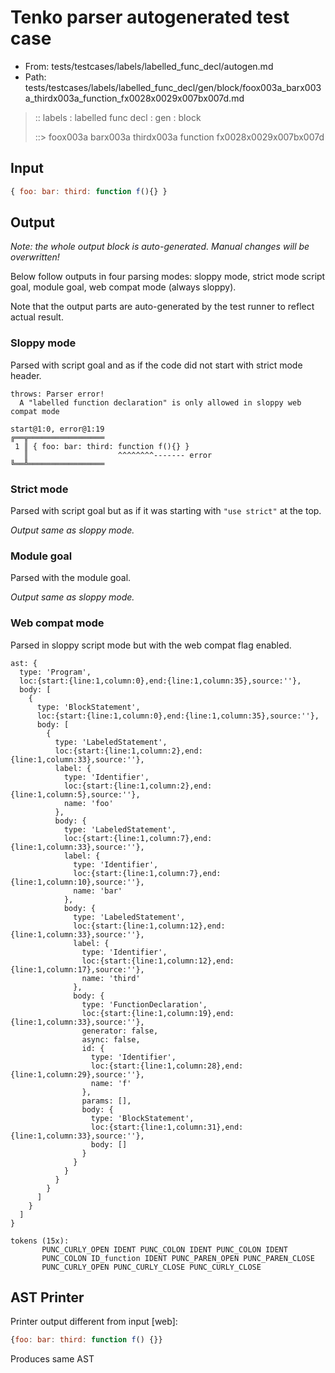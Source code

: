 # Tenko parser autogenerated test case

- From: tests/testcases/labels/labelled_func_decl/autogen.md
- Path: tests/testcases/labels/labelled_func_decl/gen/block/foox003a_barx003a_thirdx003a_function_fx0028x0029x007bx007d.md

> :: labels : labelled func decl : gen : block
>
> ::> foox003a barx003a thirdx003a function fx0028x0029x007bx007d

## Input


`````js
{ foo: bar: third: function f(){} }
`````

## Output

_Note: the whole output block is auto-generated. Manual changes will be overwritten!_

Below follow outputs in four parsing modes: sloppy mode, strict mode script goal, module goal, web compat mode (always sloppy).

Note that the output parts are auto-generated by the test runner to reflect actual result.

### Sloppy mode

Parsed with script goal and as if the code did not start with strict mode header.

`````
throws: Parser error!
  A "labelled function declaration" is only allowed in sloppy web compat mode

start@1:0, error@1:19
╔══╦═════════════════
 1 ║ { foo: bar: third: function f(){} }
   ║                    ^^^^^^^^------- error
╚══╩═════════════════

`````

### Strict mode

Parsed with script goal but as if it was starting with `"use strict"` at the top.

_Output same as sloppy mode._

### Module goal

Parsed with the module goal.

_Output same as sloppy mode._

### Web compat mode

Parsed in sloppy script mode but with the web compat flag enabled.

`````
ast: {
  type: 'Program',
  loc:{start:{line:1,column:0},end:{line:1,column:35},source:''},
  body: [
    {
      type: 'BlockStatement',
      loc:{start:{line:1,column:0},end:{line:1,column:35},source:''},
      body: [
        {
          type: 'LabeledStatement',
          loc:{start:{line:1,column:2},end:{line:1,column:33},source:''},
          label: {
            type: 'Identifier',
            loc:{start:{line:1,column:2},end:{line:1,column:5},source:''},
            name: 'foo'
          },
          body: {
            type: 'LabeledStatement',
            loc:{start:{line:1,column:7},end:{line:1,column:33},source:''},
            label: {
              type: 'Identifier',
              loc:{start:{line:1,column:7},end:{line:1,column:10},source:''},
              name: 'bar'
            },
            body: {
              type: 'LabeledStatement',
              loc:{start:{line:1,column:12},end:{line:1,column:33},source:''},
              label: {
                type: 'Identifier',
                loc:{start:{line:1,column:12},end:{line:1,column:17},source:''},
                name: 'third'
              },
              body: {
                type: 'FunctionDeclaration',
                loc:{start:{line:1,column:19},end:{line:1,column:33},source:''},
                generator: false,
                async: false,
                id: {
                  type: 'Identifier',
                  loc:{start:{line:1,column:28},end:{line:1,column:29},source:''},
                  name: 'f'
                },
                params: [],
                body: {
                  type: 'BlockStatement',
                  loc:{start:{line:1,column:31},end:{line:1,column:33},source:''},
                  body: []
                }
              }
            }
          }
        }
      ]
    }
  ]
}

tokens (15x):
       PUNC_CURLY_OPEN IDENT PUNC_COLON IDENT PUNC_COLON IDENT
       PUNC_COLON ID_function IDENT PUNC_PAREN_OPEN PUNC_PAREN_CLOSE
       PUNC_CURLY_OPEN PUNC_CURLY_CLOSE PUNC_CURLY_CLOSE
`````


## AST Printer

Printer output different from input [web]:

````js
{foo: bar: third: function f() {}}
````

Produces same AST
